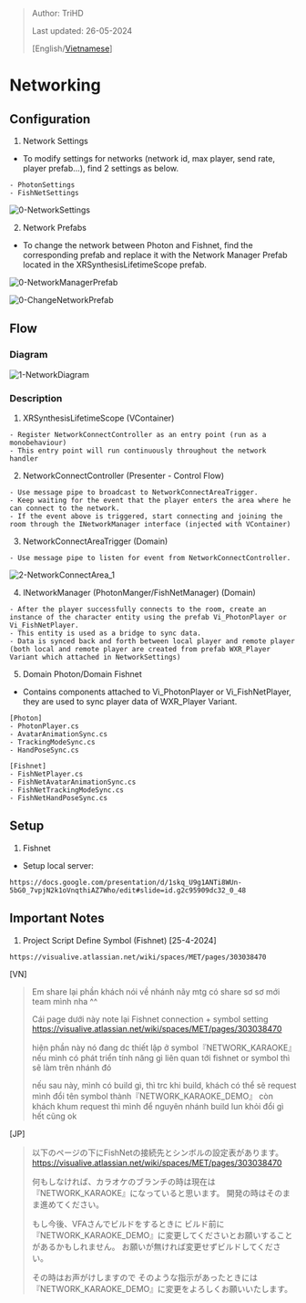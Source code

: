 > Author: TriHD
> 
> Last updated: 26-05-2024
> 
> [English/[Vietnamese](../Networking.md)]

# Networking

## Configuration
1. Network Settings
- To modify settings for networks (network id, max player, send rate, player prefab...), find 2 settings as below.
````
- PhotonSettings 
- FishNetSettings
````

![0-NetworkSettings](../../../Images/Networking/Network/0-NetworkSettings.png)

2. Network Prefabs
- To change the network between Photon and Fishnet, find the corresponding prefab and replace it with the Network Manager Prefab located in the XRSynthesisLifetimeScope prefab.

![0-NetworkManagerPrefab](../../../Images/Networking/Network/0-NetworkManagerPrefab.png)

![0-ChangeNetworkPrefab](../../../Images/Networking/Network/0-ChangeNetworkPrefab.png)

## Flow
### Diagram
![1-NetworkDiagram](../../../Images/Networking/Network/1-NetworkDiagram.png)

### Description
1. XRSynthesisLifetimeScope (VContainer)
````
- Register NetworkConnectController as an entry point (run as a monobehaviour)
- This entry point will run continuously throughout the network handler
````

2. NetworkConnectController (Presenter - Control Flow)
````
- Use message pipe to broadcast to NetworkConnectAreaTrigger.
- Keep waiting for the event that the player enters the area where he can connect to the network.
- If the event above is triggered, start connecting and joining the room through the INetworkManager interface (injected with VContainer)
```` 

3. NetworkConnectAreaTrigger (Domain)
````
- Use message pipe to listen for event from NetworkConnectController.
````
![2-NetworkConnectArea_1](../../../Images/Networking/Network/2-NetworkConnectArea_1.png)

4. INetworkManager (PhotonManger/FishNetManager) (Domain)
````
- After the player successfully connects to the room, create an instance of the character entity using the prefab Vi_PhotonPlayer or Vi_FishNetPlayer.
- This entity is used as a bridge to sync data.
- Data is synced back and forth between local player and remote player (both local and remote player are created from prefab WXR_Player Variant which attached in NetworkSettings)
````

5. Domain Photon/Domain Fishnet
-  Contains components attached to Vi_PhotonPlayer or Vi_FishNetPlayer, they are used to sync player data of WXR_Player Variant.
````
[Photon]
- PhotonPlayer.cs
- AvatarAnimationSync.cs
- TrackingModeSync.cs
- HandPoseSync.cs

[Fishnet]
- FishNetPlayer.cs
- FishNetAvatarAnimationSync.cs
- FishNetTrackingModeSync.cs
- FishNetHandPoseSync.cs
````

## Setup

1. Fishnet
- Setup local server:
````
https://docs.google.com/presentation/d/1skq_U9g1ANTi8WUn-5bG0_7vpjN2k1oVnqthiAZ7Who/edit#slide=id.g2c95909dc32_0_48
````

## Important Notes

1. Project Script Define Symbol (Fishnet) [25-4-2024]
````
https://visualive.atlassian.net/wiki/spaces/MET/pages/303038470
````

[VN]
> <FYI>
> Em share lại phần khách nói về nhánh nãy mtg có share sơ sơ mới team mình nha ^^
>
> Cái page dưới này note lại Fishnet connection + symbol setting
> https://visualive.atlassian.net/wiki/spaces/MET/pages/303038470
>
> hiện phần này nó đang dc thiết lập ở symbol『NETWORK_KARAOKE』
> nếu mình có phát triển tính năng gì liên quan tới fishnet or symbol thì sẽ làm trên nhánh đó
>
> nếu sau này, mình có build gì, thì trc khi build, khách có thể sẽ request mình đổi tên symbol thành『NETWORK_KARAOKE_DEMO』
> còn khách khum request thì mình để nguyên nhánh build lun khỏi đổi gì hết cũng ok

[JP]
> 以下のページの下にFishNetの接続先とシンボルの設定表があります。
> https://visualive.atlassian.net/wiki/spaces/MET/pages/303038470
>
> 何もしなければ、カラオケのブランチの時は現在は『NETWORK_KARAOKE』になっていると思います。
> 開発の時はそのまま進めてください。
>
> もし今後、VFAさんでビルドをするときに
> ビルド前に『NETWORK_KARAOKE_DEMO』に変更してくださいとお願いすることがあるかもしれません。
> お願いが無ければ変更せずビルドしてください。
>
> その時はお声がけしますので
> そのような指示があったときには『NETWORK_KARAOKE_DEMO』に変更をよろしくお願いいたします。



